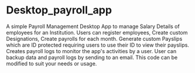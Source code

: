 # Desktop_payroll_app
A simple Payroll Management Desktop App  to manage Salary Details of employees for an Institution.
Users can register employees, Create custom Designations, Create payrolls  for each month.
Generate custom Payslips which are ID protected requiring users to use their ID to view their payslips.
Creates payroll logs to monitor the app's activities by a user.
User can backup data and payroll logs by sending to an email.
This code can be modified to suit your needs or usage.
